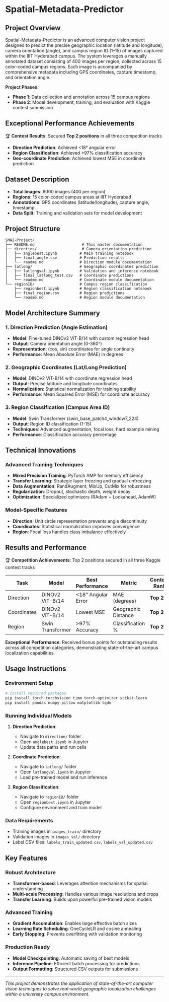 # Spatial-Metadata-Predictor

## Project Overview

Spatial-Metadata-Predictor is an advanced computer vision project designed to predict the precise geographic location (latitude and longitude), camera orientation (angle), and campus region ID (1–15) of images captured within the IIIT Hyderabad campus. The system leverages a manually annotated dataset consisting of 400 images per region, collected across 15 color-coded campus regions. Each image is accompanied by comprehensive metadata including GPS coordinates, capture timestamp, and orientation angle.

**Project Phases:**
- **Phase 1**: Data collection and annotation across 15 campus regions
- **Phase 2**: Model development, training, and evaluation with Kaggle contest submission

## Exceptional Performance Achievements

🏆 **Contest Results**: Secured **Top 2 positions** in all three competition tracks
- **Direction Prediction**: Achieved <18° angular error
- **Region Classification**: Achieved >97% classification accuracy  
- **Geo-coordinate Prediction**: Achieved lowest MSE in coordinate prediction


## Dataset Description

- **Total Images**: 6000 images (400 per region)
- **Regions**: 15 color-coded campus areas at IIIT Hyderabad
- **Annotations**: GPS coordinates (latitude/longitude), capture angle, timestamp
- **Data Split**: Training and validation sets for model development

## Project Structure

```
SMAI-Project/
├── README.md                     # This master documentation
├── direction/                    # Camera orientation prediction
│   ├── anglebest.ipynb          # Main training notebook
│   ├── final_angle.csv          # Prediction results
│   └── readme.md                # Direction module documentation
├── latlong/                     # Geographic coordinates prediction
│   ├── latlongval.ipynb         # Validation and inference notebook
│   ├── final_latlong_test.csv   # Coordinate predictions
│   └── readme.md                # Coordinate module documentation
└── regionID/                    # Campus region classification
    ├── regionbest.ipynb         # Region classification notebook
    ├── final_region.csv         # Region predictions
    └── readme.md                # Region module documentation
```

## Model Architecture Summary

### 1. Direction Prediction (Angle Estimation)
- **Model**: Fine-tuned DINOv2 ViT-B/14 with custom regression head
- **Output**: Camera orientation angle (0-360°)
- **Representation**: (cos, sin) coordinates for angle continuity
- **Performance**: Mean Absolute Error (MAE) in degrees

### 2. Geographic Coordinates (Lat/Long Prediction)
- **Model**: DINOv2 ViT-B/14 with coordinate regression head
- **Output**: Precise latitude and longitude coordinates
- **Normalization**: Statistical normalization for training stability
- **Performance**: Mean Squared Error (MSE) for coordinate accuracy

### 3. Region Classification (Campus Area ID)
- **Model**: Swin Transformer (swin_base_patch4_window7_224)
- **Output**: Region ID classification (1-15)
- **Techniques**: Advanced augmentation, focal loss, hard example mining
- **Performance**: Classification accuracy percentage

## Technical Innovations

### Advanced Training Techniques
- **Mixed Precision Training**: PyTorch AMP for memory efficiency
- **Transfer Learning**: Strategic layer freezing and gradual unfreezing
- **Data Augmentation**: RandAugment, MixUp, CutMix for robustness
- **Regularization**: Dropout, stochastic depth, weight decay
- **Optimization**: Specialized optimizers (RAdam + Lookahead, AdamW)

### Model-Specific Features
- **Direction**: Unit circle representation prevents angle discontinuity
- **Coordinates**: Statistical normalization improves convergence
- **Region**: Focal loss handles class imbalance effectively

## Results and Performance

🏆 **Competition Achievements**: Top 2 positions secured in all three Kaggle contest tracks

| Task | Model | Best Performance | Metric | Contest Rank |
|------|-------|------------------|--------|--------------|
| Direction | DINOv2 ViT-B/14 | <18° Angular Error | MAE (degrees) | **Top 2** |
| Coordinates | DINOv2 ViT-B/14 | Lowest MSE | Geographic Distance | **Top 2** |
| Region | Swin Transformer | >97% Accuracy | Classification % | **Top 2** |

**Exceptional Performance**: Received bonus points for outstanding results across all competition categories, demonstrating state-of-the-art campus localization capabilities.

## Usage Instructions

### Environment Setup
```bash
# Install required packages
pip install torch torchvision timm torch-optimizer scikit-learn
pip install pandas numpy pillow matplotlib tqdm
```

### Running Individual Models

1. **Direction Prediction**:
   - Navigate to `direction/` folder
   - Open `anglebest.ipynb` in Jupyter
   - Update data paths and run cells

2. **Coordinate Prediction**:
   - Navigate to `latlong/` folder
   - Open `latlongval.ipynb` in Jupyter
   - Load pre-trained model and run inference

3. **Region Classification**:
   - Navigate to `regionID/` folder
   - Open `regionbest.ipynb` in Jupyter
   - Configure environment and train model

### Data Requirements
- Training images in `images_train/` directory
- Validation images in `images_val/` directory
- Label CSV files: `labels_train_updated.csv`, `labels_val_updated.csv`

## Key Features

### Robust Architecture
- **Transformer-based**: Leverages attention mechanisms for spatial understanding
- **Multi-scale Processing**: Handles various image resolutions and crops
- **Transfer Learning**: Builds upon powerful pre-trained vision models

### Advanced Training
- **Gradient Accumulation**: Enables large effective batch sizes
- **Learning Rate Scheduling**: OneCycleLR and cosine annealing
- **Early Stopping**: Prevents overfitting with validation monitoring

### Production Ready
- **Model Checkpointing**: Automatic saving of best models
- **Inference Pipeline**: Efficient batch processing for predictions
- **Output Formatting**: Structured CSV outputs for submissions



---

*This project demonstrates the application of state-of-the-art computer vision techniques to solve real-world geographic localization challenges within a university campus environment.*